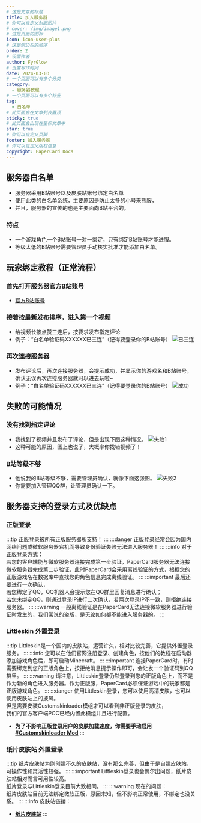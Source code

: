 ```yaml
---
# 这是文章的标题
title: 加入服务器
# 你可以自定义封面图片
# cover: /img/image1.png
# 这是页面的图标
icon: icon-user-plus
# 这是侧边栏的顺序
order: 2
# 设置作者
author: FyrGlow
# 设置写作时间
date: 2024-03-03
# 一个页面可以有多个分类
category:
  - 服务器教程
# 一个页面可以有多个标签
tag:
  - 白名单
# 此页面会在文章列表置顶
sticky: true
# 此页面会出现在星标文章中
star: true
# 你可以自定义页脚
footer: 加入服务器
# 你可以自定义版权信息
copyright: PaperCard Docs
---
```


## 服务器白名单
- 服务器采用B站账号以及皮肤站账号绑定白名单
- 使用此类的白名单系统，主要原因是防止太多的小号来熊服，
- 并且，服务器的宣传的也是主要面向B站平台的。

### 特点
- 一个游戏角色一个B站账号一对一绑定，只有绑定B站账号才能进服。
- 等级太低的B站账号需要管理员手动核实批准才能添加白名单。

## 玩家绑定教程（正常流程）
### 首先打开服务器官方B站账号
- [官方B站账号](https://space.bilibili.com/391939252)
### 接着按最新发布排序，进入第一个视频
- 给视频长按点赞三连后，按要求发布指定评论
- 例子：“白名单验证码XXXXXX已三连”（记得要登录你的B站账号）
![已三连](https://pan90.gitee.io/docs/image-24.png "已三连")


### 再次连接服务器
- 发布评论后，再次连接服务器，会提示成功，并显示你的游戏名和B站账号，确认无误再次连接服务器就可以进去玩啦~
- 例子：“白名单验证码XXXXXX已三连”（记得要登录你的B站账号）
![成功](https://pan90.gitee.io/docs/image-25.png "成功")

## 失败的可能情况
### 没有找到指定评论
- 我找到了视频并且发布了评论，但是出现下图这种情况。
![失败1](https://pan90.gitee.io/docs/image-26.png "失败1")
- 这种可能的原因，图上也说了，大概率你找错视频了！
### B站等级不够
- 他说我的B站等级不够，需要管理员确认，就像下面这张图。
![失败2](https://pan90.gitee.io/docs/EAD75DAFC5FB965390ED0EA85D193EA3.jpg "失败2")
- 你需要加入管理QQ群，让管理员确认一下。

## 服务器支持的登录方式及优缺点
### 正版登录
:::tip 正版登录被所有正版服务器所支持！
:::
:::danger 正版登录经常会因为国内网络问题或微软服务器宕机而导致身份验证失败无法进入服务器！
:::
:::info 对于正版登录方式：<br>若您的客户端能与微软服务器连接完成第一步验证，PaperCard服务器无法连接微软服务器完成第二步验证，此时PaperCard会采用离线验证的方式，根据您的正版游戏名在数据库中查找您的角色信息完成离线验证。
:::
:::important 最后还要进行一次确认，<br>若您绑定了QQ，QQ机器人会提示您在QQ群里回复消息进行确认；<br>若您未绑定QQ，则通过登录IP进行二次确认，若两次登录IP不一致，则拒绝连接服务器。
:::
:::warning 一般离线验证是在PaperCard无法连接微软服务器进行验证时发生的，我们常说的盗版，是无论如何都不能进入服务器的。
:::
### Littleskin 外置登录
:::tip Littleskin是一个国内的皮肤站，运营许久，相对比较完善，它提供外置登录服务。
:::
:::info 您可以在他们官网注册登录、创建角色，按他们的教程在启动器添加游戏角色后，即可启动Minecraft。
:::
:::important 连接PaperCard时，有时需要绑定到您的正版角色上，按拒绝消息提示操作即可，会让发一个验证码到QQ群里。
:::
:::warning 请注意，Littleskin登录仍然登录到您的正版角色上，而不是作为新的角色进入服务器。作为正版服，PaperCard必须保证游戏中的玩家都是正版游戏角色。
:::
:::danger 使用Littleskin登录，您可以使用高清皮肤，也可以使用皮肤站上的披风。<br>但是需要安装Customskinloader模组才可以看到非正版登录的皮肤，<br>我们的官方客户端PCC已经内置此模组并且进行配置。
- **为了不影响正版登录用户的皮肤加载速度，你需要手动启用 [#Customskinloader Mod](https://docs.qq.com/sheet/DSXBDZ3d0TlhFcmpH?tab=BB08J2)**
:::
### 纸片皮肤站 外置登录
:::tip 纸片皮肤站为刚创建不久的皮肤站，没有那么完善，但由于是自建皮肤站，可操作性和灵活性较强。
:::
:::important Littleskin登录也会偶尔出问题，纸片皮肤站相对而言可用性较高。<br>纸片登录与Littleskin登录目前大致相同。
:::
:::warning 现在的问题：<br>纸片皮肤站目前无法绑定微软正版，原因未知，但不影响正常使用，不绑定也没关系。
:::
:::info 皮肤站链接：
- **[纸片皮肤站](https://skin.paper-card.cn/)**
:::